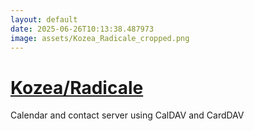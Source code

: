 ```yaml
---
layout: default
date: 2025-06-26T10:13:38.487973
image: assets/Kozea_Radicale_cropped.png
---
```


# [Kozea/Radicale](https://github.com/Kozea/Radicale)

Calendar and contact server using CalDAV and CardDAV
